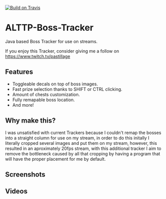 [![Build on Travis](https://travis-ci.org/Pastillage/ALTTP-Boss-Tracker.svg)](https://travis-ci.org/Pastillage/ALTTP-Boss-Tracker)
# ALTTP-Boss-Tracker
Java based Boss Tracker for use on streams.

If you enjoy this Tracker, consider giving me a follow on https://www.twitch.tv/pastillage


## Features
* Toggleable decals on top of boss images.
* Fast prize selection thanks to SHIFT or CTRL clicking.
* Amount of chests customization.
* Fully remapable boss location.
* And more!

## Why make this?
I was unsatisfied with current Trackers because I couldn't remap the bosses into a straight column for use on my stream, in order to do this initally I literally cropped several images and put them on my stream, however, this resulted in an aproximately 20fps stream, with this additional tracker I aim to remove the bottleneck caused by all that cropping by having a program that will have the proper placement for me by default.

## Screenshots


## Videos
